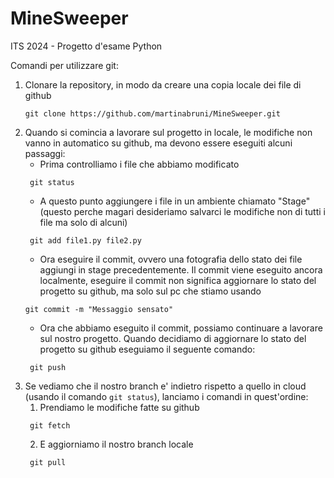 # MineSweeper
ITS 2024 - Progetto d'esame Python

Comandi per utilizzare git:
1) Clonare la repository, in modo da creare una copia locale dei file di github
    ```commandline
    git clone https://github.com/martinabruni/MineSweeper.git
    ```
2) Quando si comincia a lavorare sul progetto in locale, le modifiche non vanno in automatico su github, ma devono essere eseguiti alcuni passaggi:
   * Prima controlliamo i file che abbiamo modificato
   ```commandline
    git status
    ```
   * A questo punto aggiungere i file in un ambiente chiamato "Stage" (questo perche magari desideriamo salvarci le modifiche non di tutti i file ma solo di alcuni)
   ```commandline
    git add file1.py file2.py
    ```
   * Ora eseguire il commit, ovvero una fotografia dello stato dei file aggiungi in stage precedentemente. Il commit viene eseguito ancora localmente, eseguire il commit non significa aggiornare lo stato del progetto su github, ma solo sul pc che stiamo usando
    ```commandline
    git commit -m "Messaggio sensato"
    ```
   * Ora che abbiamo eseguito il commit, possiamo continuare a lavorare sul nostro progetto. Quando decidiamo di aggiornare lo stato del progetto su github eseguiamo il seguente comando:
   ```commandline
    git push
    ```
3) Se vediamo che il nostro branch e' indietro rispetto a quello in cloud (usando il comando ```git status```), lanciamo i comandi in quest'ordine:
   1) Prendiamo le modifiche fatte su github   
   ```commandline
    git fetch
    ```
   2) E aggiorniamo il nostro branch locale
   ```commandline
    git pull
    ```
